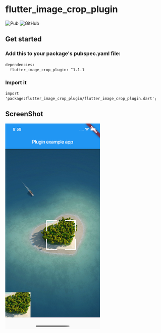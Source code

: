 # flutter_image_crop_plugin

![Pub](https://img.shields.io/pub/v/flutter_image_crop_plugin)
![GitHub](https://img.shields.io/github/license/NingLi-iOSer/flutter_image_crop_plugin)

## Get started
### Add this to your package's pubspec.yaml file:
```
dependencies:
  flutter_image_crop_plugin: ^1.1.1
```

### Import it
```
import 'package:flutter_image_crop_plugin/flutter_image_crop_plugin.dart';
```

## ScreenShot
<img src="https://github.com/NingLi-iOSer/flutter_image_crop_plugin/blob/master/preview.png" width="300">
